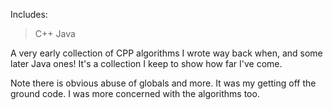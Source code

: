 Includes:
>C++ Java

A very early collection of CPP algorithms I wrote way back when, and some later Java ones! It's a collection I keep to show how far I've come.

Note there is obvious abuse of globals and more. It was my getting off the ground code. I was more concerned with the algorithms too.